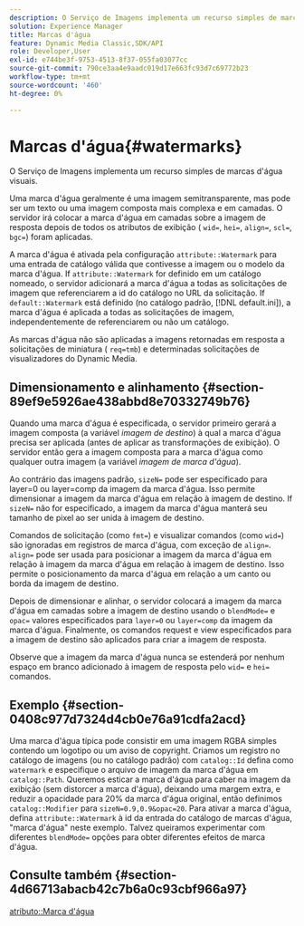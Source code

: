 ```yaml
---
description: O Serviço de Imagens implementa um recurso simples de marcas d'água visuais.
solution: Experience Manager
title: Marcas d'água
feature: Dynamic Media Classic,SDK/API
role: Developer,User
exl-id: e744be3f-9753-4513-8f37-055fa03077cc
source-git-commit: 790ce3aa4e9aadc019d17e663fc93d7c69772b23
workflow-type: tm+mt
source-wordcount: '460'
ht-degree: 0%

---
```


# Marcas d&#39;água{#watermarks}

O Serviço de Imagens implementa um recurso simples de marcas d&#39;água visuais.

Uma marca d&#39;água geralmente é uma imagem semitransparente, mas pode ser um texto ou uma imagem composta mais complexa e em camadas. O servidor irá colocar a marca d&#39;água em camadas sobre a imagem de resposta depois de todos os atributos de exibição ( `wid=`, `hei=`, `align=`, `scl=`, `bgc=`) foram aplicadas.

A marca d&#39;água é ativada pela configuração `attribute::Watermark` para uma entrada de catálogo válida que contivesse a imagem ou o modelo da marca d&#39;água. If `attribute::Watermark` for definido em um catálogo nomeado, o servidor adicionará a marca d&#39;água a todas as solicitações de imagem que referenciarem a id do catálogo no URL da solicitação. If `default::Watermark` está definido (no catálogo padrão, [!DNL default.ini]), a marca d&#39;água é aplicada a todas as solicitações de imagem, independentemente de referenciarem ou não um catálogo.

As marcas d&#39;água não são aplicadas a imagens retornadas em resposta a solicitações de miniatura ( `req=tmb`) e determinadas solicitações de visualizadores do Dynamic Media.

## Dimensionamento e alinhamento {#section-89ef9e5926ae438abbd8e70332749b76}

Quando uma marca d&#39;água é especificada, o servidor primeiro gerará a imagem composta (a variável *imagem de destino*) à qual a marca d&#39;água precisa ser aplicada (antes de aplicar as transformações de exibição). O servidor então gera a imagem composta para a marca d&#39;água como qualquer outra imagem (a variável *imagem de marca d&#39;água*).

Ao contrário das imagens padrão, `sizeN=` pode ser especificado para layer=0 ou layer=comp da imagem da marca d&#39;água. Isso permite dimensionar a imagem da marca d&#39;água em relação à imagem de destino. If `sizeN=` não for especificado, a imagem da marca d&#39;água manterá seu tamanho de pixel ao ser unida à imagem de destino.

Comandos de solicitação (como `fmt=`) e visualizar comandos (como `wid=`) são ignoradas em registros de marca d&#39;água, com exceção de `align=`. `align=` pode ser usada para posicionar a imagem da marca d&#39;água em relação à imagem da marca d&#39;água em relação à imagem de destino. Isso permite o posicionamento da marca d&#39;água em relação a um canto ou borda da imagem de destino.

Depois de dimensionar e alinhar, o servidor colocará a imagem da marca d&#39;água em camadas sobre a imagem de destino usando o `blendMode=` e `opac=` valores especificados para `layer=0` ou `layer=comp` da imagem da marca d&#39;água. Finalmente, os comandos request e view especificados para a imagem de destino são aplicados para criar a imagem de resposta.

Observe que a imagem da marca d&#39;água nunca se estenderá por nenhum espaço em branco adicionado à imagem de resposta pelo `wid=` e `hei=` comandos.

## Exemplo {#section-0408c977d7324d4cb0e76a91cdfa2acd}

Uma marca d&#39;água típica pode consistir em uma imagem RGBA simples contendo um logotipo ou um aviso de copyright. Criamos um registro no catálogo de imagens (ou no catálogo padrão) com `catalog::Id` defina como `watermark` e especifique o arquivo de imagem da marca d&#39;água em `catalog::Path`. Queremos esticar a marca d&#39;água para caber na imagem da exibição (sem distorcer a marca d&#39;água), deixando uma margem extra, e reduzir a opacidade para 20% da marca d&#39;água original, então definimos `catalog::Modifier` para `sizeN=0.9,0.9&opac=20`. Para ativar a marca d&#39;água, defina `attribute::Watermark` à id da entrada do catálogo de marcas d&#39;água, &quot;marca d&#39;água&quot; neste exemplo. Talvez queiramos experimentar com diferentes `blendMode=` opções para obter diferentes efeitos de marca d&#39;água.

## Consulte também {#section-4d66713abacb42c7b6a0c93cbf966a97}

[atributo::Marca d&#39;água](../../../../../is-api/image-catalog/image-serving-api-ref/c-image-catalog-reference/c-attributes-reference/r-watermark.md#reference-942b50acb2dd43a5ae498dc41ea9ac9b)
